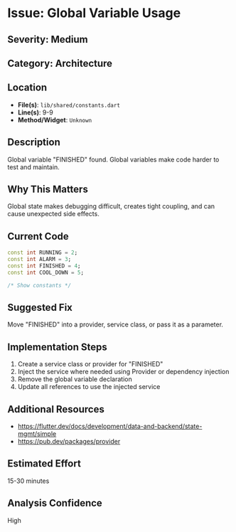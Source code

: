 # Issue: Global Variable Usage

## Severity: Medium

## Category: Architecture

## Location
- **File(s)**: `lib/shared/constants.dart`
- **Line(s)**: 9-9
- **Method/Widget**: `Unknown`

## Description
Global variable "FINISHED" found. Global variables make code harder to test and maintain.

## Why This Matters
Global state makes debugging difficult, creates tight coupling, and can cause unexpected side effects.

## Current Code
```dart
const int RUNNING = 2;
const int ALARM = 3;
const int FINISHED = 4;
const int COOL_DOWN = 5; 

/* Show constants */
```

## Suggested Fix
Move "FINISHED" into a provider, service class, or pass it as a parameter.

## Implementation Steps
1. Create a service class or provider for "FINISHED"
2. Inject the service where needed using Provider or dependency injection
3. Remove the global variable declaration
4. Update all references to use the injected service

## Additional Resources
- https://flutter.dev/docs/development/data-and-backend/state-mgmt/simple
- https://pub.dev/packages/provider

## Estimated Effort
15-30 minutes

## Analysis Confidence
High
